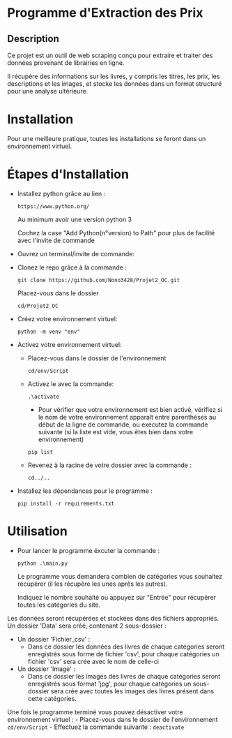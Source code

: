 # Programme d'Extraction des Prix

## Description
Ce projet est un outil de web scraping conçu pour extraire et traiter des données provenant de librairies en ligne.

Il récupère des informations sur les livres, y compris les titres, les prix, les descriptions et les images,
et stocke les données dans un format structuré pour une analyse ultérieure.

# Installation
Pour une meilleure pratique, toutes les installations se feront dans un environnement virtuel.

# Étapes d'Installation 
- Installez python grâce au lien :
    ```
    https://www.python.org/
    ```
    Au minimum avoir une version python 3
    
    Cochez la case "Add Python(n°version) to Path" pour plus de facilité avec l'invite de commande

- Ouvrez un terminal/invite de commande:
- Clonez le repo grâce à la commande :
    ```
    git clone https://github.com/Nono3428/Projet2_OC.git
    ```
    Placez-vous dans le dossier
    ```
    cd/Projet2_OC
    ```
- Créez votre environnement virtuel:
    ```
    python -m venv "env"
    ```
- Activez votre environnement virtuel:
    - Placez-vous dans le dossier de l'environnement
        ```
        cd/env/Script
        ```
    - Activez le avec la commande:
        ```
        .\activate
        ```
        - Pour vérifier que votre environnement est bien activé, vérifiez si le nom de votre environnement apparaît entre parenthèses au début de la ligne de commande, 
        ou exécutez la commande suivante (si la liste est vide, vous êtes bien dans votre environnement) 
        ```
        pip list
        ```
    - Revenez à la racine de votre dossier avec la commande :
        ```
        cd../..
        ```
- Installez les dépendances pour le programme :
    ```
    pip install -r requirements.txt
    ```

# Utilisation

- Pour lancer le programme éxcuter la commande :
    ```
    python .\main.py
    ```
    Le programme vous demandera combien de catégories vous souhaitez récupérer (il les récupère les unes après les autres).

    Indiquez le nombre souhaité ou appuyez sur "Entrée" pour récupérer toutes les catégories du site.

Les données seront récupérées et stockées dans des fichiers appropriés. 
Un dossier 'Data' sera créé, contenant 2 sous-dossier :
- Un dossier 'Fichier_csv' :
    - Dans ce dossier les données des livres de chaque catégories seront enregistrés sous forme de fichier 'csv', pour chaque catégories un fichier 'csv' sera crée avec le nom de celle-ci
- Un dossier 'Image' :
    - Dans ce dossier les images des livres de chaque catégories seront enregistrés sous format 'jpg', pour chaque catégories un sous-dossier sera crée avec toutes les images des livres présent dans cette catégories.

Une fois le programme terminé vous pouvez désactiver votre environnement virtuel :
    - Placez-vous dans le dossier de l'environnement 
        ```
        cd/env/Script
        ```
    - Effectuez la commande suivante :
        ```
        deactivate
        ```